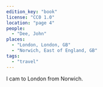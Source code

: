 ```yaml
---
edition_key: "book"
license: "CC0 1.0"
location: "page 4"
people:
  - "Dee, John"
places:
  - "London, London, GB"
  - "Norwich, East of England, GB"
tags:
  - "travel"
---
```

I cam to London from
Norwich.

